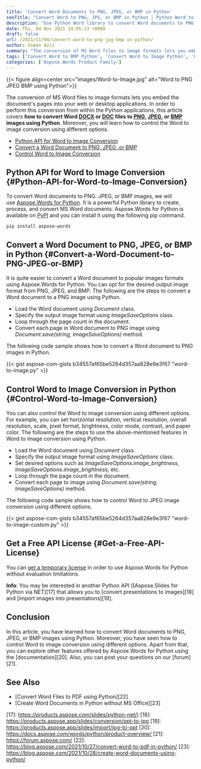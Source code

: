 ```yaml
---
title: 'Convert Word Documents to PNG, JPEG, or BMP in Python'
seoTitle: "Convert Word to PNG, JPG, or BMP in Python | Python Word to Image"
description: "Use Python Word library to convert Word documents to PNG, JPEG, BMP image in python. Control DOCX or DOC files to image conversion dynamically."
date: Thu, 04 Nov 2021 14:05:13 +0000
draft: false
url: /2021/11/04/convert-word-to-png-jpg-bmp-in-python/
author: Usman Aziz
summary: "The conversion of MS Word files to image formats lets you embed the document's pages into your web or desktop applications. In order to perform this conversion from within the Python applications, this article covers **how to convert Word [DOCX][1] or [DOC][2] files to [PNG][3], [JPEG][4], or [BMP][5] images using Python**. Moreover, you will learn how to control the Word to image conversion using different options."
tags: ['Convert Word to BMP Python', 'Convert Word to Image Python', 'Convert Word to JPEG Python', 'Convert Word to PNG Python', 'DOC DOCX to Image in Python']
categories: ['Aspose.Words Product Family']
---
```




{{< figure align=center src="images/Word-to-Image.jpg" alt="Word to PNG JPEG BMP using Python">}}


The conversion of MS Word files to image formats lets you embed the document's pages into your web or desktop applications. In order to perform this conversion from within the Python applications, this article covers **how to convert Word [DOCX][6] or [DOC][7] files to [PNG][8], [JPEG][9], or [BMP][10] images using Python**. Moreover, you will learn how to control the Word to image conversion using different options.

*   [Python API for Word to Image Conversion][11]
*   [Convert a Word Document to PNG, JPEG, or BMP][12]
*   [Control Word to Image Conversion][13]

## Python API for Word to Image Conversion {#Python-API-for-Word-to-Image-Conversion}

To convert Word documents to PNG. JPEG, or BMP images, we will use [Aspose.Words for Python][14]. It is a powerful Python library to create, process, and convert MS Word documents. Aspose.Words for Python is available on [PyPI][15] and you can install it using the following pip command.

```
pip install aspose-words
```

## Convert a Word Document to PNG, JPEG, or BMP in Python {#Convert-a-Word-Document-to-PNG-JPEG-or-BMP}

It is quite easier to convert a Word document to popular images formats using Aspose.Words for Python. You can opt for the desired output image format from PNG, JPEG, and BMP. The following are the steps to convert a Word document to a PNG image using Python.

*   Load the Word document using _Document_ class.
*   Specify the output image format using _ImageSaveOptions_ class.
*   Loop through the page count in the document.
*   Convert each page in Word document to PNG image using _Document.save(string, ImageSaveOptions)_ method.

The following code sample shows how to convert a Word document to PNG images in Python.

{{< gist aspose-com-gists b34557af65be5264d357aa828e9e3f67 "word-to-image.py" >}}

## Control Word to Image Conversion in Python {#Control-Word-to-Image-Conversion}

You can also control the Word to image conversion using different options. For example, you can set horizontal resolution, vertical resolution, overall resolution, scale, pixel format, brightness, color mode, contrast, and paper color. The following are the steps to use the above-mentioned features in Word to image conversion using Python.

*   Load the Word document using _Document_ class.
*   Specify the output image format using _ImageSaveOptions_ class.
*   Set desired options such as _ImageSaveOptions_._image\_brightness_, _ImageSaveOptions_._image\_brightness_, etc.
*   Loop through the page count in the document.
*   Convert each page to image using _Document.save(string, ImageSaveOptions)_ method.

The following code sample shows how to control Word to JPEG image conversion using different options.

{{< gist aspose-com-gists b34557af65be5264d357aa828e9e3f67 "word-to-image-custom.py" >}}

## Get a Free API License {#Get-a-Free-API-License}

You can [get a temporary license][16] in order to use Aspose.Words for Python without evaluation limitations.

**Info**: You may be interested in another Python API ([Aspose.Slides for Python via NET][17] that allows you to [convert presentations to images][18] and [import images into presentations][19].

## Conclusion

In this article, you have learned how to convert Word documents to PNG, JPEG, or BMP images using Python. Moreover, you have seen how to control Word to image conversion using different options. Apart from that, you can explore other features offered by Aspose.Words for Python using the [documentation][20]. Also, you can post your questions on our [forum][21].

## See Also

*   [Convert Word Files to PDF using Python][22]
*   [Create Word Documents in Python without MS Office][23]




[1]: https://docs.fileformat.com/word-processing/docx/
[2]: https://docs.fileformat.com/word-processing/doc/
[3]: https://docs.fileformat.com/image/png/
[4]: https://docs.fileformat.com/image/jpeg/
[5]: https://docs.fileformat.com/image/bmp/
[6]: https://docs.fileformat.com/word-processing/docx/
[7]: https://docs.fileformat.com/word-processing/doc/
[8]: https://docs.fileformat.com/image/png/
[9]: https://docs.fileformat.com/image/jpeg/
[10]: https://docs.fileformat.com/image/bmp/
[11]: #Python-API-for-Word-to-Image-Conversion
[12]: #Convert-a-Word-Document-to-PNG-JPEG-or-BMP
[13]: #Control-Word-to-Image-Conversion
[14]: https://products.aspose.com/words/python/
[15]: https://pypi.org/project/aspose-words/
[16]: https://purchase.aspose.com/temporary-license
[17]: https://products.aspose.com/slides/python-net/)
[18]: https://products.aspose.app/slides/conversion/ppt-to-jpg
[19]: https://products.aspose.app/slides/import/jpg-to-ppt
[20]: https://docs.aspose.com/words/python/product-overview/
[21]: https://forum.aspose.com/
[22]: https://blog.aspose.com/2021/10/27/convert-word-to-pdf-in-python/
[23]: https://blog.aspose.com/2021/10/28/create-word-documents-using-python/




